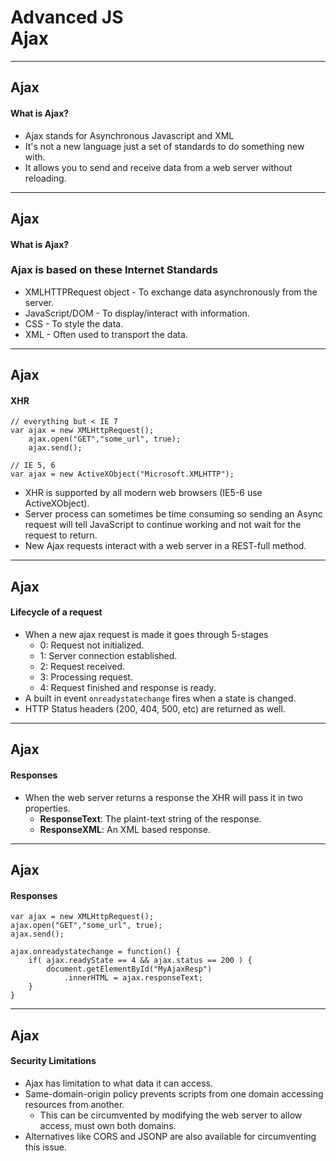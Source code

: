 # Advanced JS<br />Ajax

---
## Ajax
#### What is Ajax?

* Ajax stands for Asynchronous Javascript and XML
* It's not a new language just a set of standards to do something new with.
* It allows you to send and receive data from a web server without reloading.

---
## Ajax
#### What is Ajax?

### Ajax is based on these Internet Standards

* XMLHTTPRequest object - To exchange data asynchronously from the server.
* JavaScript/DOM - To display/interact with information.
* CSS - To style the data.
* XML - Often used to transport the data.

---
## Ajax
#### XHR

	// everything but < IE 7
	var ajax = new XMLHttpRequest();
		ajax.open("GET","some_url", true);
		ajax.send();
	
	// IE 5, 6
	var ajax = new ActiveXObject("Microsoft.XMLHTTP");
	
* XHR is supported by all modern web browsers (IE5-6 use ActiveXObject).
* Server process can sometimes be time consuming so sending an Async request will tell JavaScript to continue working and not wait for the request to return.
* New Ajax requests interact with a web server in a REST-full method.

---
## Ajax
#### Lifecycle of a request

* When a new ajax request is made it goes through 5-stages
	- 0: Request not initialized.
	- 1: Server connection established.
	- 2: Request received.
	- 3: Processing request.
	- 4: Request finished and response is ready.
* A built in event `onreadystatechange` fires when a state is changed.
* HTTP Status headers (200, 404, 500, etc) are returned as well.

---
## Ajax
#### Responses

* When the web server returns a response the XHR will pass it in two properties.
	- __ResponseText__: The plaint-text string of the response.
	- __ResponseXML__: An XML based response.

---
## Ajax
#### Responses

	var ajax = new XMLHttpRequest();
	ajax.open("GET","some_url", true);
	ajax.send();
	
	ajax.onreadystatechange = function() {
		if( ajax.readyState == 4 && ajax.status == 200 ) {
			document.getElementById("MyAjaxResp")
				.innerHTML = ajax.responseText;
		}
	}
---
## Ajax
#### Security Limitations

* Ajax has limitation to what data it can access.
* Same-domain-origin policy prevents scripts from one domain accessing resources from another.
	- This can be circumvented by modifying the web server to allow access, must own both domains.
* Alternatives like CORS and JSONP are also available for circumventing this issue.